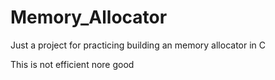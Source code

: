 # Memory_Allocator
Just a project for practicing building an memory allocator in C

This is not efficient nore good